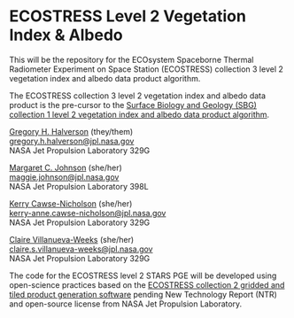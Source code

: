 # ECOSTRESS Level 2 Vegetation Index & Albedo

This will be the repository for the ECOsystem Spaceborne Thermal Radiometer Experiment on Space Station (ECOSTRESS) collection 3 level 2 vegetation index and albedo data product algorithm.

The ECOSTRESS collection 3 level 2 vegetation index and albedo data product is the pre-cursor to the [Surface Biology and Geology (SBG) collection 1 level 2 vegetation index and albedo data product algorithm](https://github.com/sbg-tir/SBG-TIR-L2-STARS).

[Gregory H. Halverson](https://github.com/gregory-halverson-jpl) (they/them)<br>
[gregory.h.halverson@jpl.nasa.gov](mailto:gregory.h.halverson@jpl.nasa.gov)<br>
NASA Jet Propulsion Laboratory 329G

[Margaret C. Johnson](https://github.com/majohnso) (she/her)<br>
[maggie.johnson@jpl.nasa.gov](mailto:maggie.johnson@jpl.nasa.gov)<br>
NASA Jet Propulsion Laboratory 398L

[Kerry Cawse-Nicholson](https://github.com/kcawse) (she/her)<br>
[kerry-anne.cawse-nicholson@jpl.nasa.gov](mailto:kerry-anne.cawse-nicholson@jpl.nasa.gov)<br>
NASA Jet Propulsion Laboratory 329G

[Claire Villanueva-Weeks](https://github.com/clairesvw) (she/her)<br>
[claire.s.villanueva-weeks@jpl.nasa.gov](mailto:claire.s.villanueva-weeks@jpl.nasa.gov)<br>
NASA Jet Propulsion Laboratory 329G

The code for the ECOSTRESS level 2 STARS PGE will be developed using open-science practices based on the [ECOSTRESS collection 2 gridded and tiled product generation software](https://github.com/ECOSTRESS-Collection-2/ECOSTRESS-Collection-2) pending New Technology Report (NTR) and open-source license from NASA Jet Propulsion Laboratory.
